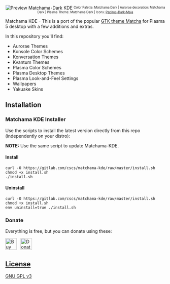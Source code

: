 <p align="center">
  <img src="https://gitlab.com/cscs/matchama-kde/raw/master/preview.png" alt="Preview Matchama-Dark KDE"/>
  <sup><sub> Color Palette: Matchama Dark | Aurorae decoration: Matchama Dark | Plasma Theme: Matchama Dark | Icons: <a href="https://github.com/PapirusDevelopmentTeam/papirus-icon-theme">Papirus-Dark-Maia</a></sub></sup>
</p>

Matchama KDE - This is a port of the popular [GTK theme Matcha](https://github.com/NicoHood/Matcha-theme) for Plasma 5 desktop with a few additions and extras.

In this repository you'll find:

- Aurorae Themes
- Konsole Color Schemes
- Konversation Themes
- Kvantum Themes
- Plasma Color Schemes
- Plasma Desktop Themes
- Plasma Look-and-Feel Settings
- Wallpapers
- Yakuake Skins

## Installation

### Matchama KDE Installer

Use the scripts to install the latest version directly from this repo (independently on your distro):

**NOTE:** Use the same script to update Matchama-KDE.

#### Install

```
curl -O https://gitlab.com/cscs/matchama-kde/raw/master/install.sh
chmod +x install.sh
./install.sh
```

#### Uninstall

```
curl -O https://gitlab.com/cscs/matchama-kde/raw/master/install.sh
chmod +x install.sh
env uninstall=true ./install.sh
```

### Donate  

Everything is free, but you can donate using these:  

<a href='https://ko-fi.com/X8X0VXZU' target='_blank'><img height='36' style='border:0px;height:36px;' src='https://az743702.vo.msecnd.net/cdn/kofi4.png?v=2' border='0' alt='Buy Me a Coffee at ko-fi.com' /></a> &nbsp; <a href='https://www.paypal.com/cgi-bin/webscr?cmd=_s-xclick&hosted_button_id=M2AWM9FUFTD52'><img height='36' style='border:0px;height:36px;' src='https://gitlab.com/cscs/resources/raw/master/paypalkofi.png' border='0' alt='Donate with Paypal' />  

## License

GNU GPL v3